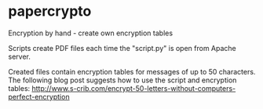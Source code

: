 papercrypto
===========

Encryption by hand - create own encryption tables

Scripts create PDF files each time the "script.py" is open from Apache server. 

Created files contain encryption tables for messages of up to 50 characters. The following blog post suggests how to use the script and encryption tables: http://www.s-crib.com/encrypt-50-letters-without-computers-perfect-encryption
